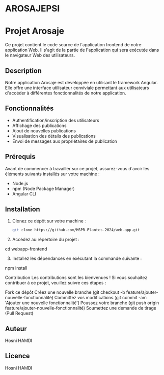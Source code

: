 # AROSAJEPSI


# Projet Arosaje

Ce projet contient le code source de l'application frontend de notre application Web. Il s'agit de la partie de l'application qui sera exécutée dans le navigateur Web des utilisateurs.

## Description
 
Notre application Arosaje est développée en utilisant le framework Angular. Elle offre une interface utilisateur conviviale permettant aux utilisateurs d'accéder à différentes fonctionnalités de notre application.

## Fonctionnalités

- Authentification/inscription des utilisateurs
- Affichage des publications
- Ajout de nouvelles publications
- Visualisation des détails des publications
- Envoi de messages aux propriétaires de publication

## Prérequis

Avant de commencer à travailler sur ce projet, assurez-vous d'avoir les éléments suivants installés sur votre machine :

- Node.js
- npm (Node Package Manager)
- Angular CLI

## Installation

1. Clonez ce dépôt sur votre machine :
   ```bash
   git clone https://github.com/MSPR-Plantes-2024/web-app.git

2. Accédez au répertoire du projet :


cd webapp-frontend

3. Installez les dépendances en exécutant la commande suivante :

npm install

Contribution
Les contributions sont les bienvenues ! Si vous souhaitez contribuer à ce projet, veuillez suivre ces étapes :

Fork ce dépôt
Créez une nouvelle branche (git checkout -b feature/ajouter-nouvelle-fonctionnalité)
Committez vos modifications (git commit -am 'Ajouter une nouvelle fonctionnalité')
Poussez votre branche (git push origin feature/ajouter-nouvelle-fonctionnalité)
Soumettez une demande de tirage (Pull Request)


## Auteur

Hosni HAMDI

## Licence

Hosni HAMDI